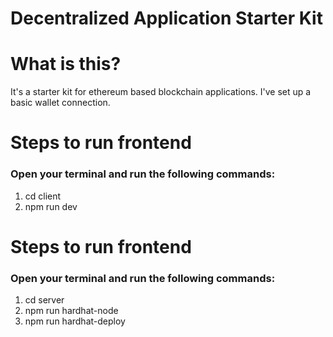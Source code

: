 # Decentralized Application Starter Kit

# What is this?

It's a starter kit for ethereum based blockchain applications. I've set up a basic wallet connection.

# Steps to run frontend

<h3>Open your terminal and run the following commands:</h3>
<ol>
    <li>cd client</li>
    <li>npm run dev</li>
</ol>

# Steps to run frontend

<h3>Open your terminal and run the following commands:</h3>
<ol>
    <li>cd server</li>
    <li>npm run hardhat-node</li>
    <li>npm run hardhat-deploy</li>
</ol>